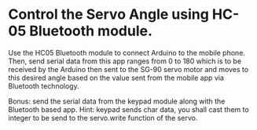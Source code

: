 # Control the Servo Angle using HC-05 Bluetooth module. 

Use the HC05 Bluetooth module to connect Arduino to the mobile phone. Then, send serial data from this app ranges from 0 to 180 which is to be received by the Arduino then sent to the SG-90 servo motor and moves to this desired angle based on the value sent from the mobile app via Bluetooth technology. 

Bonus: send the serial data from the keypad module along with the Bluetooth based app. 
Hint: keypad sends char data, you shall cast them to integer to be send to the servo.write function of the servo. 

